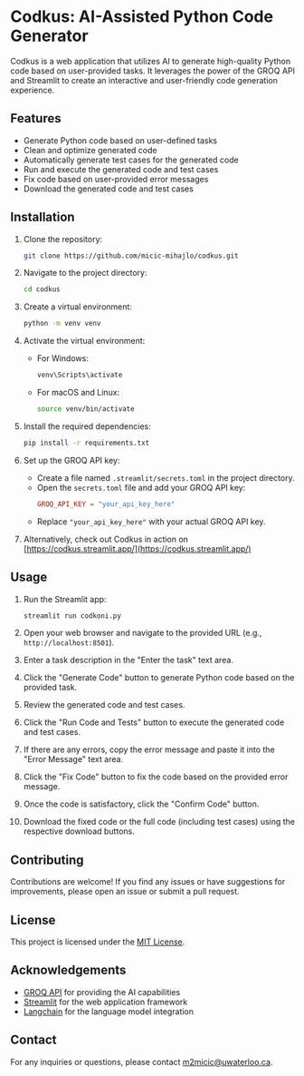 # Codkus: AI-Assisted Python Code Generator

Codkus is a web application that utilizes AI to generate high-quality Python code based on user-provided tasks. It leverages the power of the GROQ API and Streamlit to create an interactive and user-friendly code generation experience.

## Features

- Generate Python code based on user-defined tasks
- Clean and optimize generated code
- Automatically generate test cases for the generated code
- Run and execute the generated code and test cases
- Fix code based on user-provided error messages
- Download the generated code and test cases

## Installation

1. Clone the repository:

   ```bash
   git clone https://github.com/micic-mihajlo/codkus.git
   ```

2. Navigate to the project directory:

   ```bash
   cd codkus
   ```

3. Create a virtual environment:

   ```bash
   python -m venv venv
   ```

4. Activate the virtual environment:

   - For Windows:
     ```bash
     venv\Scripts\activate
     ```
   - For macOS and Linux:
     ```bash
     source venv/bin/activate
     ```

5. Install the required dependencies:

   ```bash
   pip install -r requirements.txt
   ```

6. Set up the GROQ API key:

   - Create a file named `.streamlit/secrets.toml` in the project directory.
   - Open the `secrets.toml` file and add your GROQ API key:
     ```toml
     GROQ_API_KEY = "your_api_key_here"
     ```
   - Replace `"your_api_key_here"` with your actual GROQ API key.
  
7. Alternatively, check out Codkus in action on [https://codkus.streamlit.app/](https://codkus.streamlit.app/)

## Usage

1. Run the Streamlit app:

   ```bash
   streamlit run codkoni.py
   ```

2. Open your web browser and navigate to the provided URL (e.g., `http://localhost:8501`).

3. Enter a task description in the "Enter the task" text area.

4. Click the "Generate Code" button to generate Python code based on the provided task.

5. Review the generated code and test cases.

6. Click the "Run Code and Tests" button to execute the generated code and test cases.

7. If there are any errors, copy the error message and paste it into the "Error Message" text area.

8. Click the "Fix Code" button to fix the code based on the provided error message.

9. Once the code is satisfactory, click the "Confirm Code" button.

10. Download the fixed code or the full code (including test cases) using the respective download buttons.

## Contributing

Contributions are welcome! If you find any issues or have suggestions for improvements, please open an issue or submit a pull request.

## License

This project is licensed under the [MIT License](LICENSE).

## Acknowledgements

- [GROQ API](https://groq.com/) for providing the AI capabilities
- [Streamlit](https://streamlit.io/) for the web application framework
- [Langchain](https://langchain.com/) for the language model integration

## Contact

For any inquiries or questions, please contact [m2micic@uwaterloo.ca](mailto:m2micic@uwaterloo.ca).
